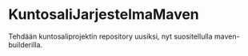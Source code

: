 # KuntosaliJarjestelmaMaven
Tehdään kuntosaliprojektin repository uusiksi, nyt suositellulla maven-builderilla.
